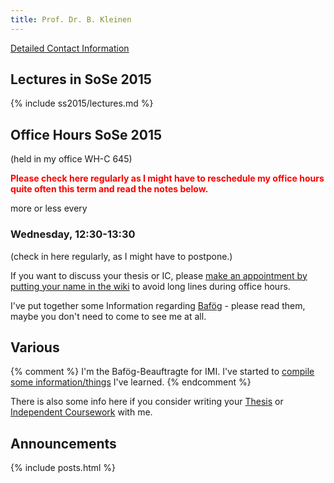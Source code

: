 ```yaml
---
title: Prof. Dr. B. Kleinen
---
```


[Detailed Contact Information](about/me.html)

## Lectures in SoSe 2015

{% include ss2015/lectures.md %}

## Office Hours SoSe 2015

(held in my office WH-C 645)

<span style="font-weight:bold;color:red">Please check here regularly as I might have to reschedule my office hours quite often this term and read the notes below.</span>  

more or less every
### Wednesday, 12:30-13:30
(check in here regularly, as I might have to postpone.)

If you want to discuss your thesis or IC, please [make an appointment by putting your name in the wiki](https://github.com/bkleinen/bkleinen.github.io/wiki) to avoid long lines during office hours.

I've put together some Information regarding [Baf&ouml;g](bafoeg/index.html) - please read them, maybe you don't need to come to see me at all.


## Various

{% comment %}
I'm the Bafög-Beauftragte for IMI. I've started to <a href = "bafoeg/index.html">compile some information/things</a> I've learned.
{% endcomment %}

There is also some info here if you consider writing your [Thesis](thesis/index.html) or [Independent Coursework](thesis/independent_coursework.html) with me.


## Announcements

{% include posts.html %}
